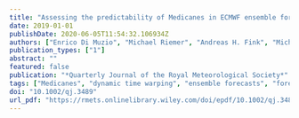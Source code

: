 ```yaml
---
title: "Assessing the predictability of Medicanes in ECMWF ensemble forecasts using an object-based approach"
date: 2019-01-01
publishDate: 2020-06-05T11:54:32.106934Z
authors: ["Enrico Di Muzio", "Michael Riemer", "Andreas H. Fink", "Michael Maier-Gerber"]
publication_types: ["1"]
abstract: ""
featured: false
publication: "*Quarterly Journal of the Royal Meteorological Society*"
tags: ["Medicanes", "dynamic time warping", "ensemble forecasts", "forecast jumps", "object-based approach", "predictability"]
doi: "10.1002/qj.3489"
url_pdf: "https://rmets.onlinelibrary.wiley.com/doi/epdf/10.1002/qj.3489"
---
```


